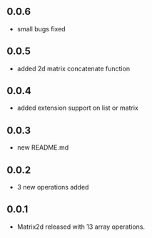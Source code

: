 ## 0.0.6
+ small bugs fixed
## 0.0.5
+ added  2d matrix concatenate function

## 0.0.4
+ added extension support on list or matrix

## 0.0.3
+ new README.md

## 0.0.2
+ 3 new operations added
## 0.0.1

+ Matrix2d released with 13 array operations.
